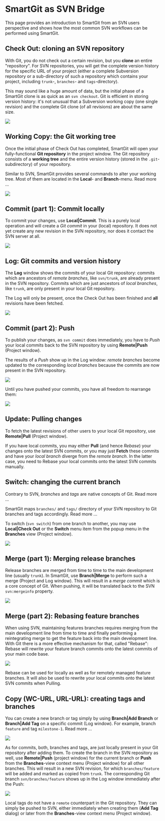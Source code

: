 # SmartGit as SVN Bridge

This page provides an introduction to SmartGit from an SVN users
perspective and shows how the most common SVN workflows can be performed
using SmartGit.

## Check Out: cloning an SVN repository

With Git, you do not check out a certain revision, but you **clone** an
entire "repository". For SVN repositories, you will get the complete
version history for the specific URL of your project (either a complete
Subversion repository or a sub-directory of such a repository which
contains your project, including `trunk`-, `branches`- and
`tags`-directory).

This may sound like a huge amount of data, but the initial phase of a
SmartGit clone is as quick as an `svn checkout`. Git is efficient in
storing version history: it's not unusual that a Subversion working copy
(one single revision) and the complete Git clone (of all revisions) are
about the same size.

![](attachments/10715562/10715580.png)

## Working Copy: the Git working tree

Once the initial phase of Check Out has completed, SmartGit will open
your fully-functional **Git repository** in the project window. The Git
repository consists of a **working tree** and the entire version history
(stored in the `.git`-subdirectory) of your repository.

Similar to SVN, SmartGit provides several commands to alter your working
tree. Most of them are located in the **Local**- and **Branch**-menu.
Read more ...

![](attachments/10715562/10715582.png)

## Commit (part 1): Commit locally

To commit your changes, use **Local\|Commit**. This is a purely local
operation and will create a *Git commit* in your (local) repository. It
does not yet create any new revision in the SVN repository, nor does it
contact the SVN server at all.

![](attachments/10715562/10715584.png)

## Log: Git commits and version history

The **Log** window shows the commits of your local Git repository:
commits which are ancestors of *remote branches*, like `svn/trunk`, are
already present in the SVN repository. Commits which are just ancestors
of *local branches*, like `trunk`, are only present in your local Git
repository.

The Log will only be present, once the Check Out has been finished and
**all** revisions have been fetched.

![](attachments/10715562/10715586.png)

## Commit (part 2): Push

To publish your changes, as `svn commit` does immediately, you have to
*Push* your local commits back to the SVN repository by using
**Remote\|Push** (Project window).

The results of a *Push* show up in the Log window: *remote branches*
become updated to the corresponding *local branches* because the commits
are now present in the SVN repository.

![](attachments/10715562/10715587.png)

Until you have pushed your commits, you have all freedom to rearrange
them:

![](attachments/10715562/10715588.png)

## Update: Pulling changes

To fetch the latest revisions of other users to your local Git
repository, use **Remote\|Pull** (Project window).

If you have local commits, you may either **Pull** (and hence *Rebase*)
your changes onto the latest SVN commits, or you may just **Fetch**
these commits and have your *local branch* diverge from the *remote
branch*. In the latter case, you need to Rebase your local commits onto
the latest SVN commits manually.

## Switch: changing the current branch

Contrary to SVN, *branches* and *tags* are native concepts of Git. Read
more ...

SmartGit maps `branches/` and `tags/` directory of your SVN repository
to Git branches and tags accordingly. Read more ...

To switch (`svn switch`) from one branch to another, you may use
**Local\|Check Out** or the **Switch** menu item from the popup menu in
the **Branches** view (Project window).

![](attachments/10715562/10715589.png)

## Merge (part 1): Merging release branches

Release branches are merged from time to time to the main development
line (usually `trunk`). In SmartGit, use **Branch\|Merge** to perform
such a merge (Project and Log window). This will result in a *merge
commit* which is a core concept of Git. When pushing, it will be
translated back to the SVN `svn:mergeinfo` property.

![](attachments/10715562/10715590.png)

## Merge (part 2): Rebasing feature branches

When using SVN, maintaining features branches requires merging from the
main development line from time to time and finally performing a
reintegrating merge to get the feature back into the main development
line. With Git there is a more effective mechanism for that, called
"Rebase": Rebase will rewrite your feature branch commits onto the
latest commits of your main code base.

![](attachments/10715562/10715591.png)

Rebase can be used for locally as well as for remotely managed feature
branches. It will also be used to rewrite your local commits onto the
latest SVN commits when Pulling.

## Copy (WC-URL, URL-URL): creating tags and branches

You can create a new branch or tag simply by using **Branch\|Add
Branch** or **Branch\|Add Tag** on a specific commit (Log window). For
example, branch `feature` and tag `milestone-1`. Read more ...

![](attachments/10715562/10715592.png)

As for commits, both, branches and tags, are just locally present in
your Git repository after adding them. To create the branch in the SVN
repository as well, use **Remote\|Push** (project window) for the
current branch or **Push** from the **Branches**-view context menu
(Project window) for all other branches. This will result in a new SVN
revision, for which `branches/feature` will be added and marked as
copied from `trunk`. The corresponding Git branch `svn/branches/feature`
shows up in the Log window immediately after the Push:

![](attachments/10715562/10715593.png)

Local tags do not have a `remote` counterpart in the Git repository.
They can simply be pushed to SVN, either immediately when creating them
(**Add Tag** dialog) or later from the **Branches**-view context menu
(Project window).


